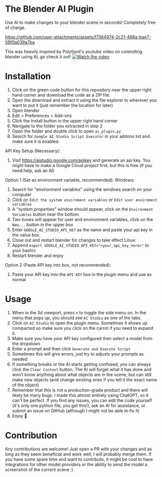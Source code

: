 # The Blender AI Plugin

Use AI to make changes to your blender scene in seconds! Completely free of charge.

https://github.com/user-attachments/assets/f7564974-2c21-488a-bae7-08f0a039a7ba

This was heavily inspired by Polyfjord's youtube video on controlling blender using AI, go check it out!
[![Watch the video](https://img.youtube.com/vi/ytomieYqUCQ/0.jpg)](https://www.youtube.com/watch?v=ytomieYqUCQ)

# Installation

1) Click on the green code button for this repository near the upper right hand corner and download the code as a ZIP file.
2) Open the download and extract it using the file explorer to wherever you want to put it (just remember the location for later)
3) Open blender
4) Edit > Preferences > Add-ons
5) Click the Install button in the upper right hand corner
6) Navigate to the folder you extracted in step 2
7) Open the folder and double click to open ```ai_plugin.py```
8) Search for ```Google AI Studio Script Executor``` in your addons list and make sure it is enabled.

API Key Setup (Necessary):
1) Visit https://aistudio.google.com/apikey and generate an api key. You might have to make a Google Cloud project first, but this is free (if you need help, ask an AI)

Option 1 (Set as environment variable, recommended):
Windows:
1) Search for "environment variables" using the windows search on your computer
2) Click on ```Edit the system enviroment variables``` or ```Edit user enviroment variables```
3) A "system properties" window should appear, click on the ```Environment Variables``` button near the bottom
4) Two boxes will appear for user and environment variables, click on the ```New...``` button in the upper box
5) Enter ```GOOGLE_AI_STUDIO_API_KEY``` as the name and paste your api key in the value box.
6) Close out and restart blender for changes to take effect
Linux:
1) Append ```export GOOGLE_AI_STUDIO_API_KEY="<your_api_key_here>"``` to your bashrc
2) Restart blender and enjoy

Option 2 (Paste API key into box, not recommended):
1) Paste your API key into the ```API KEY``` box in the plugin menu and use as normal

# Usage

1) When in the 3d viewport, press ```n``` to toggle the side menu on. In the menu that pops up, you should see ```AI Studio``` as one of the tabs.
2) Click on ```AI Studio``` to open the plugin menu. Sometimes it shows up compacted so make sure you click on the carrot if you need to expand it.
3) Make sure you have your API key configured then select a model from the dropdown
4) Enter a prompt and then click ```Generate and Execute Script```
5) Sometimes this will give errors, just try to adjusts your prompts as needed
6) If something breaks or the AI starts getting confused, you can always click the ```Clear Context``` button. The AI will forget what it has done and won't know anything about what objects are in the scene, but can still make new objects (and change existing ones if you tell it the exact name of the object)
7) Remember that this is not a production-grade product and there will likely be many bugs. I made this almost entirely using ChatGPT, so it can't be perfect. If you find any issues, you can edit the code yourself (it's only one python file, you got this!), ask an AI for assistance, or submit an issue on GitHub (although I might not be able to fix it)
8) Enjoy 🗿

# Contribution

Any contributions are welcome! Just open a PR with your changes and as long as they seem beneficial and work well, I will probably merge them. If you have some spare time and want to contribute, it might be cool to have integrations for other model providers or the ability to send the model a screenshot of the current scene :)
